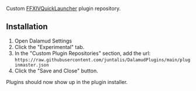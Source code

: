 Custom [FFXIVQuickLauncher](https://github.com/goaaats/FFXIVQuickLauncher) plugin repository.

## Installation

1. Open Dalamud Settings
2. Click the "Experimental" tab.
3. In the "Custom Plugin Repositories" section, add the url: `https://raw.githubusercontent.com/juntalis/DalamudPlugins/main/pluginmaster.json`
5. Click the "Save and Close" button.

Plugins should now show up in the plugin installer.
